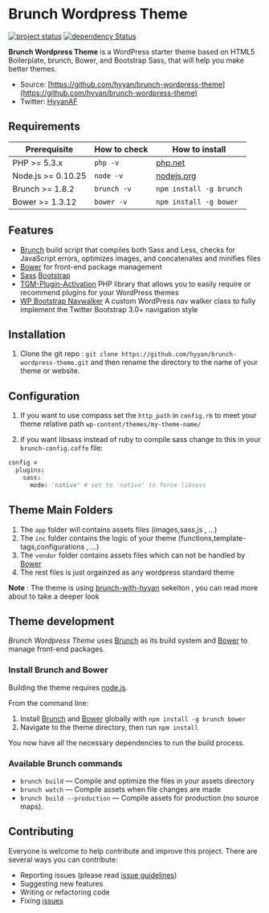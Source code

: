 # Brunch Wordpress Theme

[![project status](http://stillmaintained.com/hyyan/brunch-wordpress-theme.png)](http://stillmaintained.com/hyyan/brunch-wordpress-theme)
[![dependency Status](https://david-dm.org/hyyan/brunch-wordpress-theme/status.svg)](https://david-dm.org/hyyan/brunch-wordpress-theme#info=dependencies)


**Brunch Wordpress Theme** is a WordPress starter theme based on HTML5 Boilerplate, brunch, Bower, and Bootstrap Sass, that will help you make better themes.

* Source: [https://github.com/hyyan/brunch-wordpress-theme](https://github.com/hyyan/brunch-wordpress-theme)
* Twitter: [HyyanAF](https://twitter.com/HyyanAF)

## Requirements

| Prerequisite    | How to check | How to install
| --------------- | ------------ | ------------- |
| PHP >= 5.3.x    | `php -v`     | [php.net](http://php.net/manual/en/install.php) |
| Node.js >= 0.10.25  | `node -v`    | [nodejs.org](http://nodejs.org/) |
| Brunch >= 1.8.2  | `brunch -v`    | `npm install -g brunch` |
| Bower >= 1.3.12 | `bower -v`   | `npm install -g bower` |


## Features

* [Brunch](https://github.com/brunch/brunch) build script that compiles both Sass and Less, checks for JavaScript errors, optimizes images, and concatenates and minifies files
* [Bower](http://bower.io/) for front-end package management
* [Sass](https://github.com/twbs/bootstrap-sass) [Bootstrap](http://getbootstrap.com/)
* [TGM-Plugin-Activation](https://github.com/TGMPA/TGM-Plugin-Activation) PHP library that allows you to easily require or recommend plugins for your WordPress themes
* [WP Bootstrap Navwalker](https://github.com/twittem/wp-bootstrap-navwalker) A custom WordPress nav walker class to fully implement the Twitter Bootstrap 3.0+ navigation style



## Installation

1. Clone the git repo :
 `git clone https://github.com/hyyan/brunch-wordpress-theme.git` and then rename the directory to the name of your theme or website.

## Configuration

1. If you want to use compass set the `http_path` in `config.rb` to meet your theme relative path `wp-content/themes/my-theme-name/`

2. if you want libsass instead of ruby to compile sass change to this in your `brunch-config.coffe` file:

```coffeescript
config =
  plugins:
    sass:
      mode: 'native' # set to 'native' to force libsass
```

## Theme Main Folders

1. The `app` folder will contains assets files (images,sass,js , ...)
2. The `inc` folder contains the logic of your theme  (functions,template-tags,configurations , ...)
3. The `vendor` folder contains assets files which can not be handled by [Bower](http://bower.io/)
4. The rest files is just orgainzed as any wordpress standard theme

**Note** : The theme is using [brunch-with-hyyan](https://github.com/hyyan/brunch-with-hyyan) sekelton , you can read more about to take a deeper look

## Theme development

*Brunch Wordpress Theme* uses [Brunch](https://github.com/brunch/brunch) as its build system and [Bower](http://bower.io/) to manage front-end packages.

### Install Brunch and Bower

Building the theme requires [node.js](http://nodejs.org/download/).

From the command line:

1. Install [Brunch](https://github.com/brunch/brunch) and [Bower](http://bower.io/) globally with `npm install -g brunch bower`
2. Navigate to the theme directory, then run `npm install`

You now have all the necessary dependencies to run the build process.

### Available Brunch commands

* `brunch build` — Compile and optimize the files in your assets directory
* `brunch watch` — Compile assets when file changes are made
* `brunch build --production` — Compile assets for production (no source maps).

## Contributing

Everyone is welcome to help contribute and improve this project. There are several
ways you can contribute:

* Reporting issues (please read [issue guidelines](https://github.com/necolas/issue-guidelines))
* Suggesting new features
* Writing or refactoring code
* Fixing [issues](https://github.com/hyyan/brunch-wordpress-theme/issues)
